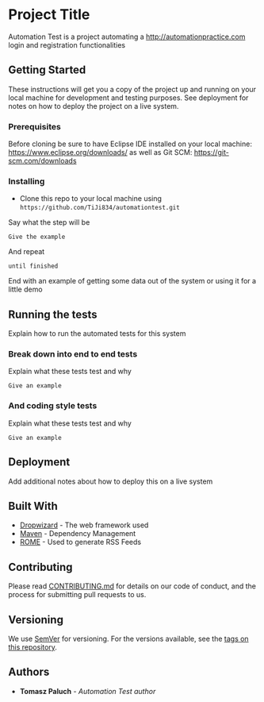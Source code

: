 # Project Title

Automation Test is a project automating a http://automationpractice.com login and registration functionalities

## Getting Started

These instructions will get you a copy of the project up and running on your local machine for development and testing purposes. See deployment for notes on how to deploy the project on a live system.

### Prerequisites

Before cloning be sure to have Eclipse IDE installed on your local machine: https://www.eclipse.org/downloads/ as well as Git SCM: https://git-scm.com/downloads

### Installing

- Clone this repo to your local machine using `https://github.com/TiJi834/automationtest.git`

Say what the step will be

```
Give the example
```

And repeat

```
until finished
```

End with an example of getting some data out of the system or using it for a little demo

## Running the tests

Explain how to run the automated tests for this system

### Break down into end to end tests

Explain what these tests test and why

```
Give an example
```

### And coding style tests

Explain what these tests test and why

```
Give an example
```

## Deployment

Add additional notes about how to deploy this on a live system

## Built With

* [Dropwizard](http://www.dropwizard.io/1.0.2/docs/) - The web framework used
* [Maven](https://maven.apache.org/) - Dependency Management
* [ROME](https://rometools.github.io/rome/) - Used to generate RSS Feeds

## Contributing

Please read [CONTRIBUTING.md](https://gist.github.com/PurpleBooth/b24679402957c63ec426) for details on our code of conduct, and the process for submitting pull requests to us.

## Versioning

We use [SemVer](http://semver.org/) for versioning. For the versions available, see the [tags on this repository](https://github.com/your/project/tags). 

## Authors

* **Tomasz Paluch** - *Automation Test author*
